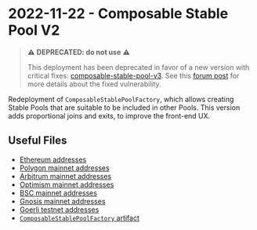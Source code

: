 # 2022-11-22 - Composable Stable Pool V2

> ⚠️ **DEPRECATED: do not use** ⚠️
>
> This deployment has been deprecated in favor of a new version with critical fixes: [composable-stable-pool-v3](../../20230206-composable-stable-pool-v3/).
> See this [forum post](https://forum.balancer.fi/t/reentrancy-vulnerability-scope-expanded/4345) for more details about the fixed vulnerability.

Redeployment of `ComposableStablePoolFactory`, which allows creating Stable Pools that are suitable to be included in other Pools. This version adds proportional joins and exits, to improve the front-end UX.

## Useful Files

- [Ethereum addresses](./output/mainnet.json)
- [Polygon mainnet addresses](./output/polygon.json)
- [Arbitrum mainnet addresses](./output/arbitrum.json)
- [Optimism mainnet addresses](./output/optimism.json)
- [BSC mainnet addresses](./output/bsc.json)
- [Gnosis mainnet addresses](./output/gnosis.json)
- [Goerli testnet addresses](./output/goerli.json)
- [`ComposableStablePoolFactory` artifact](./artifact/ComposableStablePoolFactory.json)
